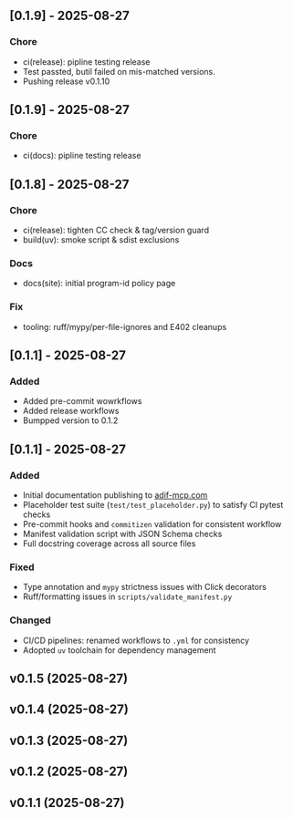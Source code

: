## [0.1.9] - 2025-08-27
### Chore
- ci(release): pipline testing release
- Test passted, butil failed on mis-matched versions.
- Pushing release v0.1.10

## [0.1.9] - 2025-08-27
### Chore
- ci(docs): pipline testing release

## [0.1.8] - 2025-08-27
### Chore
- ci(release): tighten CC check & tag/version guard
- build(uv): smoke script & sdist exclusions

### Docs
- docs(site): initial program-id policy page

### Fix
- tooling: ruff/mypy/per-file-ignores and E402 cleanups

## [0.1.1] - 2025-08-27
### Added
- Added pre-commit wowrkflows
- Added release workflows
- Bumpped version to 0.1.2

## [0.1.1] - 2025-08-27
### Added
- Initial documentation publishing to [adif-mcp.com](https://adif-mcp.com)
- Placeholder test suite (`test/test_placeholder.py`) to satisfy CI pytest checks
- Pre-commit hooks and `commitizen` validation for consistent workflow
- Manifest validation script with JSON Schema checks
- Full docstring coverage across all source files

### Fixed
- Type annotation and `mypy` strictness issues with Click decorators
- Ruff/formatting issues in `scripts/validate_manifest.py`

### Changed
- CI/CD pipelines: renamed workflows to `.yml` for consistency
- Adopted `uv` toolchain for dependency management

## v0.1.5 (2025-08-27)

## v0.1.4 (2025-08-27)

## v0.1.3 (2025-08-27)

## v0.1.2 (2025-08-27)

## v0.1.1 (2025-08-27)
